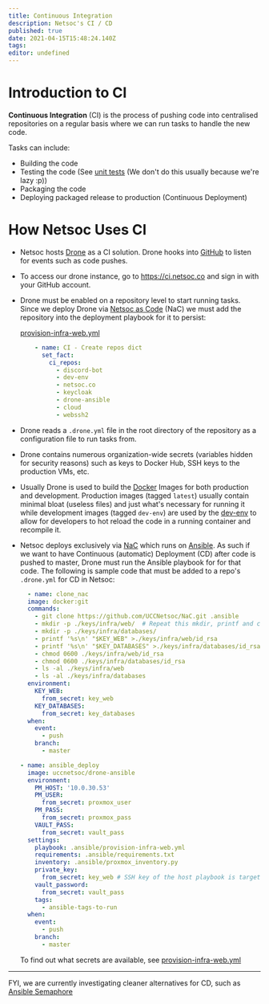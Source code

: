 ```yaml
---
title: Continuous Integration
description: Netsoc's CI / CD
published: true
date: 2021-04-15T15:48:24.140Z
tags: 
editor: undefined
---
```


# Introduction to CI
**Continuous Integration** (CI) is the process of pushing code into centralised repositories on a regular basis where we can run tasks to handle the new code. 

Tasks can include:
- Building the code 
- Testing the code (See [unit tests](https://en.wikipedia.org/wiki/Unit_testing) (We don't do this usually because we're lazy :p))
- Packaging the code
- Deploying packaged release to production (Continuous Deployment)

# How Netsoc Uses CI

- Netsoc hosts [Drone](https://www.drone.io/) as a CI solution. Drone hooks into [GitHub](https://github.com/uccnetsoc) to listen for events such as code pushes. 

- To access our drone instance, go to https://ci.netsoc.co and sign in with your GitHub account.

- Drone must be enabled on a repository level to start running tasks. Since we deploy Drone via [Netsoc as Code](/sysadmin/netsoc-as-code) (NaC) we must add the repository into the deployment playbook for it to persist:

  [provision-infra-web.yml](https://github.com/UCCNetsoc/NaC/blob/a570cabc13247d846632a6794917e173157dd583/provision-infra-web.yml#L879)
  ```yml
      - name: CI - Create repos dict
        set_fact:
          ci_repos:
            - discord-bot
            - dev-env
            - netsoc.co
            - keycloak
            - drone-ansible
            - cloud
            - webssh2
  ```
  
- Drone reads a `.drone.yml` file in the root directory of the repository as a configuration file to run tasks from.

- Drone contains numerous organization-wide secrets (variables hidden for security reasons) such as keys to Docker Hub, SSH keys to the production VMs, etc.

- Usually Drone is used to build the [Docker](https://docs.docker.com/get-started/overview/) Images for both production and development. 
  Production images (tagged `latest`) usually contain minimal bloat (useless files) and just what's necessary for running it while development images (tagged `dev-env`) are used by the [dev-env](https://github.com/UCCNetsoc/dev-env) to allow for developers to hot reload the code in a running container and recompile it.
  
- Netsoc deploys exclusively via [NaC](/sysadmin/netsoc-as-code) which runs on [Ansible](/sysadmin/intro-to-ansible). As such if we want to have Continuous (automatic) Deployment (CD) after code is pushed to master, Drone must run the Ansible playbook for for that code.
	The following is sample code that must be added to a repo's `.drone.yml` for CD in Netsoc:
  ```yml
    - name: clone_nac
    image: docker:git
    commands:
      - git clone https://github.com/UCCNetsoc/NaC.git .ansible
      - mkdir -p ./keys/infra/web/  # Repeat this mkdir, printf and chmod combination for each host required for deployment
      - mkdir -p ./keys/infra/databases/
      - printf '%s\n' "$KEY_WEB" >./keys/infra/web/id_rsa
      - printf '%s\n' "$KEY_DATABASES" >./keys/infra/databases/id_rsa
      - chmod 0600 ./keys/infra/web/id_rsa
      - chmod 0600 ./keys/infra/databases/id_rsa
      - ls -al ./keys/infra/web
      - ls -al ./keys/infra/databases
    environment:
      KEY_WEB:
        from_secret: key_web
      KEY_DATABASES:
        from_secret: key_databases
    when:
      event:
        - push
      branch:
        - master

  - name: ansible_deploy
    image: uccnetsoc/drone-ansible
    environment:
      PM_HOST: '10.0.30.53'
      PM_USER:
        from_secret: proxmox_user
      PM_PASS:
        from_secret: proxmox_pass
      VAULT_PASS:
        from_secret: vault_pass
    settings:
      playbook: .ansible/provision-infra-web.yml
      requirements: .ansible/requirements.txt
      inventory: .ansible/proxmox_inventory.py
      private_key:
        from_secret: key_web # SSH key of the host playbook is targeting
      vault_password:
        from_secret: vault_pass
      tags:
        - ansible-tags-to-run
    when:
      event:
        - push
      branch:
        - master
  ```
  To find out what secrets are available, see [provision-infra-web.yml](https://github.com/UCCNetsoc/NaC/blob/a570cabc13247d846632a6794917e173157dd583/provision-infra-web.yml#L847)
  
  
---
FYI, we are currently investigating cleaner alternatives for CD, such as [Ansible Semaphore](https://ansible-semaphore.com/)

